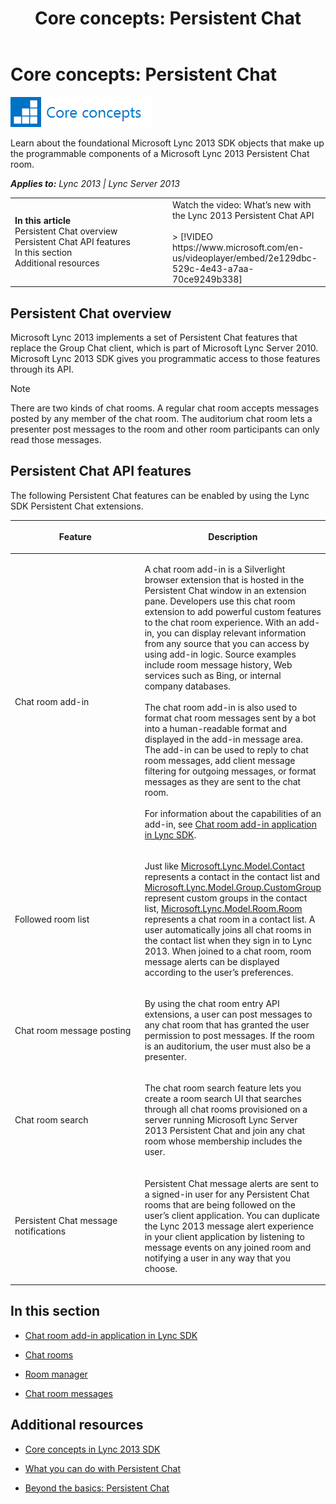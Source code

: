 ﻿---
title: 'Core concepts: Persistent Chat'
TOCTitle: Persistent Chat
ms:assetid: cfa8efab-8ac7-4c43-ae72-d1234a73b7df
ms:mtpsurl: https://msdn.microsoft.com/en-us/library/JJ933198(v=office.15)
ms:contentKeyID: 50877341
ms.date: 07/24/2014
mtps_version: v=office.15
---

# Core concepts: Persistent Chat

![Core concepts](images/JJ933133.mod_icon_CoreConcepts_long(Office.15).png "Core concepts")

Learn about the foundational Microsoft Lync 2013 SDK objects that make up the programmable components of a Microsoft Lync 2013 Persistent Chat room.


_**Applies to:** Lync 2013 | Lync Server 2013_

<table>
<colgroup>
<col style="width: 50%" />
<col style="width: 50%" />
</colgroup>
<tbody>
<tr class="odd">
<td><p><strong>In this article</strong><br />
Persistent Chat overview<br />
Persistent Chat API features<br />
In this section<br />
Additional resources</p></td>
<td><div class="caption">
Watch the video: What’s new with the Lync 2013 Persistent Chat API
</div>
<br />
&gt; [!VIDEO https://www.microsoft.com/en-us/videoplayer/embed/2e129dbc-529c-4e43-a7aa-70ce9249b338]</td>
</tr>
</tbody>
</table>


## Persistent Chat overview

Microsoft Lync 2013 implements a set of Persistent Chat features that replace the Group Chat client, which is part of Microsoft Lync Server 2010. Microsoft Lync 2013 SDK gives you programmatic access to those features through its API.


> [!NOTE]
> <P>There are two kinds of chat rooms. A regular chat room accepts messages posted by any member of the chat room. The auditorium chat room lets a presenter post messages to the room and other room participants can only read those messages.</P>



## Persistent Chat API features

The following Persistent Chat features can be enabled by using the Lync SDK Persistent Chat extensions.

<table>
<colgroup>
<col style="width: 50%" />
<col style="width: 50%" />
</colgroup>
<thead>
<tr class="header">
<th><p>Feature</p></th>
<th><p>Description</p></th>
</tr>
</thead>
<tbody>
<tr class="odd">
<td><p>Chat room add-in</p></td>
<td><p>A chat room add-in is a Silverlight browser extension that is hosted in the Persistent Chat window in an extension pane. Developers use this chat room extension to add powerful custom features to the chat room experience. With an add-in, you can display relevant information from any source that you can access by using add-in logic. Source examples include room message history, Web services such as Bing, or internal company databases.<br />
<br />
The chat room add-in is also used to format chat room messages sent by a bot into a human-readable format and displayed in the add-in message area. The add-in can be used to reply to chat room messages, add client message filtering for outgoing messages, or format messages as they are sent to the chat room.<br />
<br />
For information about the capabilities of an add-in, see <a href="chat-room-add-in-application-in-lync-sdk.md">Chat room add-in application in Lync SDK</a>.</p>
<p></p>
<p></p></td>
</tr>
<tr class="even">
<td><p>Followed room list</p></td>
<td><p>Just like <a href="contact-class-microsoft-lync-model_2.md">Microsoft.Lync.Model.Contact</a> represents a contact in the contact list and <a href="customgroup-class-microsoft-lync-model-group_2.md">Microsoft.Lync.Model.Group.CustomGroup</a> represent custom groups in the contact list, <a href="room-class-microsoft-lync-model-room_2.md">Microsoft.Lync.Model.Room.Room</a> represents a chat room in a contact list. A user automatically joins all chat rooms in the contact list when they sign in to Lync 2013. When joined to a chat room, room message alerts can be displayed according to the user’s preferences.</p></td>
</tr>
<tr class="odd">
<td><p>Chat room message posting</p></td>
<td><p>By using the chat room entry API extensions, a user can post messages to any chat room that has granted the user permission to post messages. If the room is an auditorium, the user must also be a presenter.</p></td>
</tr>
<tr class="even">
<td><p>Chat room search</p></td>
<td><p>The chat room search feature lets you create a room search UI that searches through all chat rooms provisioned on a server running Microsoft Lync Server 2013 Persistent Chat and join any chat room whose membership includes the user.</p></td>
</tr>
<tr class="odd">
<td><p>Persistent Chat message notifications</p></td>
<td><p>Persistent Chat message alerts are sent to a signed-in user for any Persistent Chat rooms that are being followed on the user’s client application. You can duplicate the Lync 2013 message alert experience in your client application by listening to message events on any joined room and notifying a user in any way that you choose.</p></td>
</tr>
</tbody>
</table>


## In this section

  - [Chat room add-in application in Lync SDK](chat-room-add-in-application-in-lync-sdk.md)

  - [Chat rooms](chat-rooms.md)

  - [Room manager](room-manager.md)

  - [Chat room messages](chat-room-messages.md)

## Additional resources

  - [Core concepts in Lync 2013 SDK](core-concepts-in-lync-2013-sdk.md)

  - [What you can do with Persistent Chat](what-you-can-do-with-persistent-chat.md)

  - [Beyond the basics: Persistent Chat](beyond-the-basics-persistent-chat.md)


